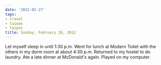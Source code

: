 ```yaml
---
date: '2012-02-27'
tags:
- travel
- taiwan
- taipei
title: Sunday, February 26, 2012
---
```


Let myself sleep in until 1:30 p.m. Went for lunch at Modern Toilet with the others in my dorm room at about 4:30 p.m. Returned to my hostel to do laundry. Ate a late dinner at McDonald's again. Played on my computer.
